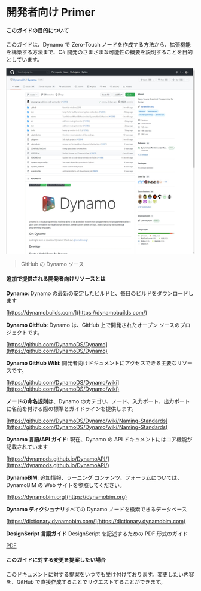 # 開発者向け Primer

#### このガイドの目的について <a href="#what-is-the-purpose-of-this-guide" id="what-is-the-purpose-of-this-guide"></a>

このガイドは、Dynamo で Zero-Touch ノードを作成する方法から、拡張機能を構築する方法まで、C# 開発のさまざまな可能性の概要を説明することを目的としています。

![GitHub の Dynamo ソース](images/dynamogithub.jpg)
> GitHub の Dynamo ソース

#### 追加で提供される開発者向けリソースとは <a href="#what-additional-online-resources-do-we-provide" id="what-additional-online-resources-do-we-provide"></a>

**Dynamo**: Dynamo の最新の安定したビルドと、毎日のビルドをダウンロードします

[https://dynamobuilds.com/](https://dynamobuilds.com/)

**Dynamo GitHub**: Dynamo は、GitHub 上で開発されたオープン ソースのプロジェクトです。

[https://github.com/DynamoDS/Dynamo](https://github.com/DynamoDS/Dynamo)

**Dynamo GitHub Wiki**: 開発者向けドキュメントにアクセスできる主要なリソースです。

[https://github.com/DynamoDS/Dynamo/wiki](https://github.com/DynamoDS/Dynamo/wiki)

**ノードの命名規則**は、Dynamo のカテゴリ、ノード、入力ポート、出力ポートに名前を付ける際の標準とガイドラインを提供します。

[https://github.com/DynamoDS/Dynamo/wiki/Naming-Standards](https://github.com/DynamoDS/Dynamo/wiki/Naming-Standards)

**Dynamo 言語/API ガイド**: 現在、Dynamo の API ドキュメントにはコア機能が記載されています

[https://dynamods.github.io/DynamoAPI/](https://dynamods.github.io/DynamoAPI/)

**DynamoBIM**: 追加情報、ラーニング コンテンツ、フォーラムについては、DynamoBIM の Web サイトを参照してください。

[https://dynamobim.org](https://dynamobim.org)

**Dynamo ディクショナリ**すべての Dynamo ノードを検索できるデータベース

[https://dictionary.dynamobim.com/](https://dictionary.dynamobim.com)

**DesignScript 言語ガイド** DesignScript を記述するための PDF 形式のガイド

[PDF](https://dynamobim.org/wp-content/uploads/forum-assets/colin-mccroneautodesk-com/07/10/Dynamo\_language\_guide\_version\_1.pdf)

#### このガイドに対する変更を提案したい場合<a href="#how-can-i-suggest-changes-to-this-guide" id="how-can-i-suggest-changes-to-this-guide"></a>

このドキュメントに対する提案をいつでも受け付けております。変更したい内容を、GitHub で直接作成することでリクエストすることができます。
